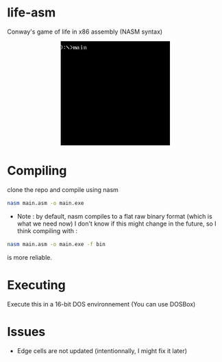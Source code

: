 # life-asm
Conway's game of life in x86 assembly (NASM syntax)
<br />
<p align="center">
<img src="https://github.com/A-Rain-Lover/life-asm/blob/master/screenshot.gif" />
</p>

# Compiling
clone the repo and compile using nasm
```bash
nasm main.asm -o main.exe
```
* Note : by default, nasm compiles to a flat raw binary format (which is what we need now) I don't know if this might change in the future, so I think compiling with :
```bash 
nasm main.asm -o main.exe -f bin
```
is more reliable.

# Executing
Execute this in a 16-bit DOS environnement (You can use DOSBox) 

# Issues
* Edge cells are not updated (intentionnally, I might fix it later)
